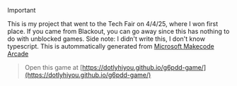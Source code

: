 > [!IMPORTANT]
> This is my project that went to the Tech Fair on 4/4/25, where I won first place. If you came from Blackout, you can go away since this has nothing to do with unblocked games.
> Side note: I didn't write this, I don't know typescript. This is autommatically generated from [Microsoft Makecode Arcade](https://arcade.makecode.com)

>  Open this game at [https://dotlyhiyou.github.io/g6pdd-game/](https://dotlyhiyou.github.io/g6pdd-game/)
